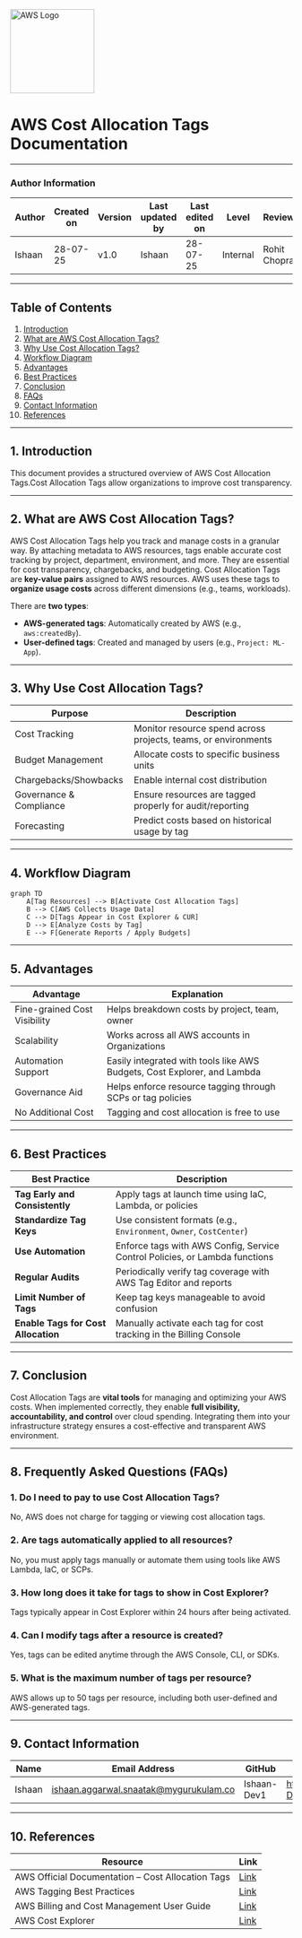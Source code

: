 

<img src="https://a0.awsstatic.com/libra-css/images/logos/aws_logo_smile_1200x630.png" alt="AWS Logo" width="150"/>




# AWS Cost Allocation Tags Documentation

---

### Author Information

| **Author**   | **Created on** | **Version** | **Last updated by** | **Last edited on** | **Level** | **Reviewer**  |
|--------------|----------------|-------------|---------------------|--------------------|-----------|---------------|
| Ishaan    | 28-07-25    | v1.0  |  Ishaan  |28-07-25   | Internal    | Rohit Chopra    | 

---

## Table of Contents

1. [Introduction](#1-introduction)  
2. [What are AWS Cost Allocation Tags?](#2-what-are-aws-cost-allocation-tags)  
3. [Why Use Cost Allocation Tags?](#3-why-use-cost-allocation-tags)  
4. [Workflow Diagram](#4-workflow-diagram)  
5. [Advantages](#5-advantages)  
6. [Best Practices](#6-best-practices)  
7. [Conclusion](#7-conclusion)  
8. [FAQs](#8-faqs)  
9. [Contact Information](#9-contact-information)  
10. [References](#10-references)

---

## 1. Introduction

This document provides a structured overview of AWS Cost Allocation Tags.Cost Allocation Tags allow organizations to improve cost transparency.

---

## 2. What are AWS Cost Allocation Tags?

AWS Cost Allocation Tags help you track and manage costs in a granular way. By attaching metadata to AWS resources, tags enable accurate cost tracking by project, department, environment, and more. They are essential for cost transparency, chargebacks, and budgeting.
Cost Allocation Tags are **key-value pairs** assigned to AWS resources. AWS uses these tags to **organize usage costs** across different dimensions (e.g., teams, workloads).

There are **two types**:
- **AWS-generated tags**: Automatically created by AWS (e.g., `aws:createdBy`).
- **User-defined tags**: Created and managed by users (e.g., `Project: ML-App`).

---

## 3. Why Use Cost Allocation Tags?

| Purpose                      | Description                                                                 |
|-----------------------------|-----------------------------------------------------------------------------|
| Cost Tracking               | Monitor resource spend across projects, teams, or environments              |
| Budget Management           | Allocate costs to specific business units                                  |
| Chargebacks/Showbacks       | Enable internal cost distribution                                          |
| Governance & Compliance     | Ensure resources are tagged properly for audit/reporting                   |
| Forecasting                 | Predict costs based on historical usage by tag                             |

---

## 4. Workflow Diagram

```mermaid
graph TD
    A[Tag Resources] --> B[Activate Cost Allocation Tags]
    B --> C[AWS Collects Usage Data]
    C --> D[Tags Appear in Cost Explorer & CUR]
    D --> E[Analyze Costs by Tag]
    E --> F[Generate Reports / Apply Budgets]
```

---

## 5. Advantages

| Advantage                   | Explanation                                                                 |
|----------------------------|-----------------------------------------------------------------------------|
| Fine-grained Cost Visibility | Helps breakdown costs by project, team, owner                             |
| Scalability                | Works across all AWS accounts in Organizations                             |
| Automation Support         | Easily integrated with tools like AWS Budgets, Cost Explorer, and Lambda   |
| Governance Aid             | Helps enforce resource tagging through SCPs or tag policies                |
| No Additional Cost         | Tagging and cost allocation is free to use                                 |

---

## 6.  Best Practices

| Best Practice                        | Description                                                                 |
|-------------------------------------|-----------------------------------------------------------------------------|
| **Tag Early and Consistently**      | Apply tags at launch time using IaC, Lambda, or policies                   |
| **Standardize Tag Keys**            | Use consistent formats (e.g., `Environment`, `Owner`, `CostCenter`)        |
| **Use Automation**                  | Enforce tags with AWS Config, Service Control Policies, or Lambda functions |
| **Regular Audits**                  | Periodically verify tag coverage with AWS Tag Editor and reports           |
| **Limit Number of Tags**            | Keep tag keys manageable to avoid confusion                                |
| **Enable Tags for Cost Allocation** | Manually activate each tag for cost tracking in the Billing Console        |

---

## 7. Conclusion

Cost Allocation Tags are **vital tools** for managing and optimizing your AWS costs. When implemented correctly, they enable **full visibility, accountability, and control** over cloud spending. Integrating them into your infrastructure strategy ensures a cost-effective and transparent AWS environment.




---

## 8. Frequently Asked Questions (FAQs)

### 1. **Do I need to pay to use Cost Allocation Tags?**
No, AWS does not charge for tagging or viewing cost allocation tags.

### 2. **Are tags automatically applied to all resources?**
No, you must apply tags manually or automate them using tools like AWS Lambda, IaC, or SCPs.

### 3. **How long does it take for tags to show in Cost Explorer?**
Tags typically appear in Cost Explorer within 24 hours after being activated.

### 4. **Can I modify tags after a resource is created?**
Yes, tags can be edited anytime through the AWS Console, CLI, or SDKs.

### 5. **What is the maximum number of tags per resource?**
AWS allows up to 50 tags per resource, including both user-defined and AWS-generated tags.

---

## 9. Contact Information

| Name| Email Address      | GitHub | URL |
|-----|--------------------------|-------------|---------|
| Ishaan | ishaan.aggarwal.snaatak@mygurukulam.co|  Ishaan-Dev1  |   https://github.com/Ishaan-Dev1  |



---

## 10. References

| Resource | Link |
|----------|------|
| AWS Official Documentation – Cost Allocation Tags | [Link](https://docs.aws.amazon.com/awsaccountbilling/latest/aboutv2/cost-alloc-tags.html) |
| AWS Tagging Best Practices | [Link](https://docs.aws.amazon.com/general/latest/gr/aws_tagging.html) |
| AWS Billing and Cost Management User Guide | [Link](https://docs.aws.amazon.com/awsaccountbilling/latest/aboutv2/billing-what-is.html) |
| AWS Cost Explorer | [Link](https://docs.aws.amazon.com/cost-management/latest/userguide/what-is-cost-explorer.html) |
